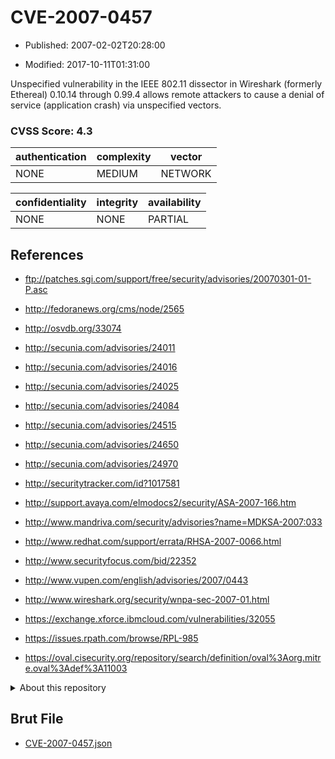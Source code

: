 # CVE-2007-0457

- Published: 2007-02-02T20:28:00

- Modified: 2017-10-11T01:31:00

Unspecified vulnerability in the IEEE 802.11 dissector in Wireshark (formerly Ethereal) 0.10.14 through 0.99.4 allows remote attackers to cause a denial of service (application crash) via unspecified vectors.

### CVSS Score: **4.3**

| authentication | complexity | vector |
| --- | --- | --- |
| NONE | MEDIUM | NETWORK |

| confidentiality | integrity | availability |
| --- | --- | --- |
| NONE | NONE | PARTIAL |

## References

* ftp://patches.sgi.com/support/free/security/advisories/20070301-01-P.asc

* http://fedoranews.org/cms/node/2565

* http://osvdb.org/33074

* http://secunia.com/advisories/24011

* http://secunia.com/advisories/24016

* http://secunia.com/advisories/24025

* http://secunia.com/advisories/24084

* http://secunia.com/advisories/24515

* http://secunia.com/advisories/24650

* http://secunia.com/advisories/24970

* http://securitytracker.com/id?1017581

* http://support.avaya.com/elmodocs2/security/ASA-2007-166.htm

* http://www.mandriva.com/security/advisories?name=MDKSA-2007:033

* http://www.redhat.com/support/errata/RHSA-2007-0066.html

* http://www.securityfocus.com/bid/22352

* http://www.vupen.com/english/advisories/2007/0443

* http://www.wireshark.org/security/wnpa-sec-2007-01.html

* https://exchange.xforce.ibmcloud.com/vulnerabilities/32055

* https://issues.rpath.com/browse/RPL-985

* https://oval.cisecurity.org/repository/search/definition/oval%3Aorg.mitre.oval%3Adef%3A11003

<details>
<summary>About this repository</summary> 

  This repository is part of the project [Live Hack CVE](https://github.com/Live-Hack-CVE). Main website can be found [www.live-hack.org](https://www.live-hack.org) 
  
  Made by [Sn0wAlice](https://github.com/Sn0wAlice) for the people that care about security and need to have a feed of the latest CVEs. Hope you enjoy it, don't forget to star the repo and follow me on [Twitter](https://twitter.com/Sn0wAlice) and [Github](https://github.com/Sn0wAlice). And that is my [personnal website](https://www.alice-snow.me/)

  - [Home Page](https://github.com/Live-Hack-CVE)
  - [Framework](https://github.com/Live-Hack-CVE/cve-framework)
  - [CVE database](https://github.com/Live-Hack-CVE/full_database)
  - [Changelog](https://github.com/Live-Hack-CVE/Changelog)
</details>

## Brut File

* [CVE-2007-0457.json](https://raw.githubusercontent.com/Live-Hack-CVE/full_database/main/cves/2007/CVE-2007-0457.json)


